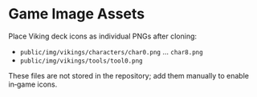 # Game Image Assets

Place Viking deck icons as individual PNGs after cloning:

- `public/img/vikings/characters/char0.png` ... `char8.png`
- `public/img/vikings/tools/tool0.png`

These files are not stored in the repository; add them manually to enable in‑game icons.
